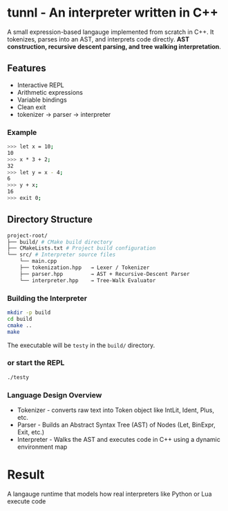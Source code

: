 # tunnl - An interpreter written in C++

A small expression-based langauge implemented from scratch in 
C++. It tokenizes, parses into an AST, and interprets code directly.  **AST construction, recursive descent parsing, and tree walking interpretation**.

## Features
* Interactive REPL 
* Arithmetic expressions
* Variable bindings 
* Clean exit 
* tokenizer -> parser -> interpreter 

### Example
```bash
>>> let x = 10;
10
>>> x * 3 + 2;
32
>>> let y = x - 4;
6
>>> y + x;
16
>>> exit 0;
```

## Directory Structure
```bash
project-root/
├── build/ # CMake build directory
├── CMakeLists.txt # Project build configuration
└── src/ # Interpreter source files
    └── main.cpp
    ├── tokenization.hpp   → Lexer / Tokenizer
    ├── parser.hpp         → AST + Recursive-Descent Parser
    └── interpreter.hpp    → Tree-Walk Evaluator
```



### Building the Interpreter
```bash
mkdir -p build
cd build
cmake ..
make
```
The executable will be `testy` in the `build/` directory.

### or start the REPL
```bash
./testy
```

### Language Design Overview
* Tokenizer - converts raw text into Token object like IntLit, Ident, Plus, etc.
* Parser - Builds an Abstract Syntax Tree (AST) of Nodes (Let, BinExpr, Exit, etc.)
* Interpreter - Walks the AST and executes code in C++ using a dynamic environment map

# Result
A langauge runtime that models how real interpreters like Python or Lua execute code 


<!-- ## Running the Unit Test
```bash
chmod +x compiler_test.sh
./compiler_test.sh
``` -->
<!-- 
The script: 
1. Creates a sample input file (testInput.txt).
2. Creates the expected assembly output (expectedAssembly.asm).
3. Runs the compiler (./build/testy) on the input file.
4. Compares the generated nasm_out.s against the expected output.
5. Reports success or failure with detailed differences.

## Sample Input (testInput.txt)
```bash
let x = 2 + 3; 
exit x;
```

## Expected Output (expectedAssembly.asm)

```bash
section .data    ; data section
x dq 0           ; global var x (8 bytes) init. to 0

section .text    ; text section
global _start    ; global symbol _start

_start:
    mov rax, 2   ; Load value 2 into register RAX
    mov rbx, rax ; Copy RAX (2)into RBX
    mov rax, 3   ; Overwrite RAX WITH 3 
    add rax, rbx ; Add RBX (2) to RAX (3), Now: RAX = 5
    mov [x], rax ; Store value fo RAX (5), in global var x
    mov rax, [x] ; Load value of x (5) into RAX
    mov rdi, rax ; Copy RAX (5) into RDI vital as Linux sys 
                 ; calls pass 1st arg in RDI
    mov rax, 60  ; Linux x86-64 syscall number 60 = exit
    syscall      ; invoke syscall, termiante with exit code 5


```

## Notes

- The compiler script assumes the executable is named testy and that it - reads test_input.txt and outputs nasm_out.asm.
- You can adjust the paths in compiler_test.sh if your compiler or file names differ.
- Whitespace is normalized for reliable output comparison.
- Designed for a local Linux environment; minor adjustments may be needed for Windows/MacOS.

## x86 Compiler. -->
